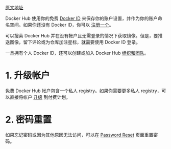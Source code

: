 [原文地址](https://docs.docker.com/docker-hub/accounts/)

Docker Hub 使用你的免费 [Docker ID](https://docs.docker.com/docker-id/) 来保存你的账户设置，并作为你的账户命名空间。如果你还没有 Docker ID，你可以 [注册一个](https://docs.docker.com/docker-id/#/register-for-a-docker-id)。

可以搜索 Docker Hub 并在没有帐户且无需登录的情况下获取镜像。但是，要推送图像，留下评论或为仓库加注星标，就需要使用 Docker ID 登录。

一旦拥有个人 Docker ID，还可以创建或加入 Docker Hub [组织和团队](https://docs.docker.com/docker-hub/orgs/)。
# 1. 升级帐户
免费 Docker Hub 帐户包含一个私人 registry。如果你需要更多私人 registry，可以直接将帐户 [升级](https://hub.docker.com/account/billing-plans/) 到付费计划。
# 2. 密码重置
如果忘记密码或因为其他原因无法访问，可以在  [Password Reset](https://hub.docker.com/reset-password/) 页面重置密码。
